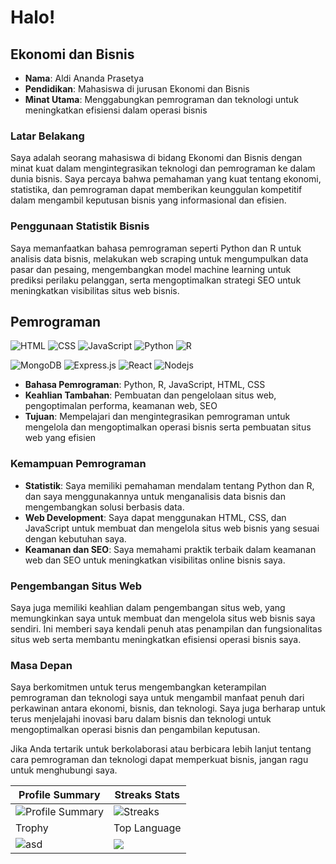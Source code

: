 # Halo!

## Ekonomi dan Bisnis
- **Nama**: Aldi Ananda Prasetya
- **Pendidikan**: Mahasiswa di jurusan Ekonomi dan Bisnis 
- **Minat Utama**: Menggabungkan pemrograman dan teknologi untuk meningkatkan efisiensi dalam operasi bisnis

### Latar Belakang
Saya adalah seorang mahasiswa di bidang Ekonomi dan Bisnis dengan minat kuat dalam mengintegrasikan teknologi dan pemrograman ke dalam dunia bisnis. Saya percaya bahwa pemahaman yang kuat tentang ekonomi, statistika, dan pemrograman dapat memberikan keunggulan kompetitif dalam mengambil keputusan bisnis yang informasional dan efisien.

### Penggunaan Statistik Bisnis
Saya memanfaatkan bahasa pemrograman seperti Python dan R untuk analisis data bisnis, melakukan web scraping untuk mengumpulkan data pasar dan pesaing, mengembangkan model machine learning untuk prediksi perilaku pelanggan, serta mengoptimalkan strategi SEO untuk meningkatkan visibilitas situs web bisnis.

## Pemrograman
![HTML](https://img.shields.io/badge/HTML5-E34F26?style=for-the-badge&logo=html5&logoColor=white)
![CSS](https://img.shields.io/badge/CSS3-1572B6?style=for-the-badge&logo=css3&logoColor=white)
![JavaScript](https://img.shields.io/badge/Javascript-F0DB4F?style=for-the-badge&labelColor=black&logo=javascript&logoColor=F0DB4F)
![Python](https://img.shields.io/badge/Python-3776AB?style=for-the-badge&logo=python&logoColor=white)
![R](https://img.shields.io/badge/R-276DC3?style=for-the-badge&logo=r&logoColor=white)


![MongoDB](https://img.shields.io/badge/MongoDB-4EA94B?style=for-the-badge&logo=mongodb&logoColor=white)
![Express.js](https://img.shields.io/badge/Express.js-000000?style=for-the-badge&logo=express&logoColor=white)
![React](https://img.shields.io/badge/-React-61DBFB?style=for-the-badge&labelColor=black&logo=react&logoColor=61DBFB)
![Nodejs](https://img.shields.io/badge/Nodejs-3C873A?style=for-the-badge&labelColor=black&logo=node.js&logoColor=3C873A)
- **Bahasa Pemrograman**: Python, R, JavaScript, HTML, CSS
- **Keahlian Tambahan**: Pembuatan dan pengelolaan situs web, pengoptimalan performa, keamanan web, SEO
- **Tujuan**: Mempelajari dan mengintegrasikan pemrograman untuk mengelola dan mengoptimalkan operasi bisnis serta pembuatan situs web yang efisien

### Kemampuan Pemrograman
- **Statistik**: Saya memiliki pemahaman mendalam tentang Python dan R, dan saya menggunakannya untuk menganalisis data bisnis dan mengembangkan solusi berbasis data.
- **Web Development**: Saya dapat menggunakan HTML, CSS, dan JavaScript untuk membuat dan mengelola situs web bisnis yang sesuai dengan kebutuhan saya.
- **Keamanan dan SEO**: Saya memahami praktik terbaik dalam keamanan web dan SEO untuk meningkatkan visibilitas online bisnis saya.

### Pengembangan Situs Web
Saya juga memiliki keahlian dalam pengembangan situs web, yang memungkinkan saya untuk membuat dan mengelola situs web bisnis saya sendiri. Ini memberi saya kendali penuh atas penampilan dan fungsionalitas situs web serta membantu meningkatkan efisiensi operasi bisnis saya.

### Masa Depan
Saya berkomitmen untuk terus mengembangkan keterampilan pemrograman dan teknologi saya untuk mengambil manfaat penuh dari perkawinan antara ekonomi, bisnis, dan teknologi. Saya juga berharap untuk terus menjelajahi inovasi baru dalam bisnis dan teknologi untuk mengoptimalkan operasi bisnis dan pengambilan keputusan.

Jika Anda tertarik untuk berkolaborasi atau berbicara lebih lanjut tentang cara pemrograman dan teknologi dapat memperkuat bisnis, jangan ragu untuk menghubungi saya.

| Profile Summary | Streaks Stats |
|---|---|
| ![Profile Summary](https://github-profile-summary-cards.vercel.app/api/cards/profile-details?username=AAP1003&theme=tokyonight) | ![Streaks](https://github-readme-streak-stats.herokuapp.com/?user=AAP1003&theme=tokyonight) |
| Trophy | Top Language |
| ![asd](https://github-profile-trophy.vercel.app/?username=AAP1003&theme=tokyonight) | ![](https://github-readme-stats.vercel.app/api/top-langs/?username=AAP1003&theme=tokyonight)
